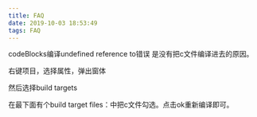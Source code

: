 ```yaml
---
title: FAQ
date: 2019-10-03 18:53:49
tags: FAQ
---
```


codeBlocks编译undefined reference to错误
是没有把c文件编译进去的原因。

右键项目，选择属性，弹出窗体

然后选择build targets

在最下面有个build target files：中把c文件勾选。点击ok重新编译即可。
